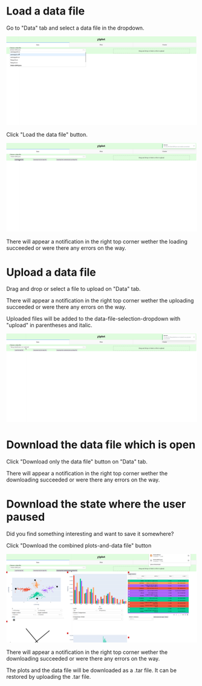 # Load a data file

Go to "Data" tab and select a data file in the dropdown.

![load](https://github.com/edahelsinki/xiplot/blob/main/docs/images/load_data_file.png)

Click "Load the data file" button.

![load_click](https://github.com/edahelsinki/xiplot/blob/main/docs/images/load_data_file(1).png)

There will appear a notification in the right top corner wether the loading succeeded or were there any errors on the way.



# Upload a data file

Drag and drop or select a file to upload on "Data" tab.

There will appear a notification in the right top corner wether the uploading succeeded or were there any errors on the way.

Uploaded files will be added to the data-file-selection-dropdown with "upload" in parentheses and italic.

![upload](https://github.com/edahelsinki/xiplot/blob/main/docs/images/upload_data_file.png)



# Download the data file which is open

Click "Download only the data file" button on "Data" tab.

There will appear a notification in the right top corner wether the downloading succeeded or were there any errors on the way.


# Download the state where the user paused

Did you find something interesting and want to save it somewhere?

Click "Download the combined plots-and-data file" button

![download_plots_and_data_file](https://github.com/edahelsinki/xiplot/blob/main/docs/images/download_plots_and_data_file.png)

There will appear a notification in the right top corner wether the downloading succeeded or were there any errors on the way.

The plots and the data file will be downloaded as a .tar file. It can be restored by uploading the .tar file.
